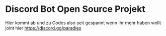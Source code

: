 # Discord Bot Open Source Projekt
Hier kommt ab und zu Codes also seit gespannt wenn ihr mehr haben wollt joint hier https://discord.gg/paradies
